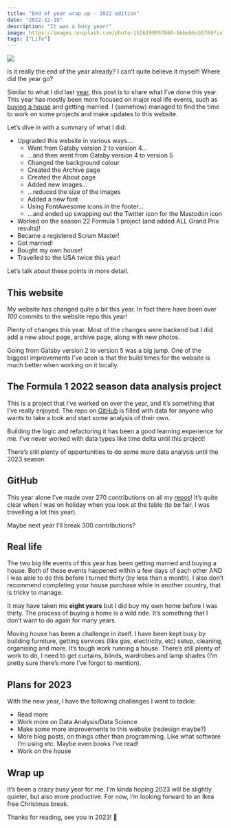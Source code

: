 ```yaml
---
title: "End of year wrap up - 2022 edition"
date: "2022-12-19"
description: "It was a busy year!"
image: https://images.unsplash.com/photo-1526199557860-5bbeb6cb5769?ixlib=rb-4.0.3&q=80&fm=jpg&crop=entropy&cs=tinysrgb&w=4800
tags: ["Life"]
---
```


![](https://images.unsplash.com/photo-1526199557860-5bbeb6cb5769?ixlib=rb-4.0.3&q=80&fm=jpg&crop=entropy&cs=tinysrgb&w=4800)

Is it really the end of the year already? I can’t quite believe it myself! Where did the year go?

Similar to what I did last [year](https://joshblewitt.dev/blog/2022-01-08-year-review/), this post is to share what I’ve done this year. This year has mostly been more focused on major real life events, such as [buying a house](https://joshblewitt.dev/blog/2022-07-30-buying-house/) and getting married. I (somehow) managed to find the time to work on some projects and make updates to this website.

Let’s dive in with a summary of what I did:

- Upgraded this website in various ways….
  - Went from Gatsby version 2 to version 4…
  - …and then went from Gatsby version 4 to version 5
  - Changed the background colour
  - Created the Archive page
  - Created the About page
  - Added new images…
  - …reduced the size of the images
  - Added a new font
  - Using FontAwesome icons in the footer…
  - …and ended up swapping out the Twitter icon for the Mastodon icon
- Worked on the season 22 Formula 1 project (and added ALL Grand Prix results)!
- Became a registered Scrum Master!
- Got married!
- Bought my own house!
- Travelled to the USA twice this year!

Let’s talk about these points in more detail.

## This website

My website has changed quite a bit this year. In fact there have been over _100_ commits to the website repo this year!

Plenty of changes this year. Most of the changes were backend but I did add a new about page, archive page, along with new photos.

Going from Gatsby version 2 to version 5 was a big jump. One of the biggest improvements I’ve seen is that the build times for the website is much better when working on it locally.

## The Formula 1 2022 season data analysis project

This is a project that I’ve worked on over the year, and it’s something that I’ve really enjoyed. The repo on [GitHub](https://github.com/JB-26/f1-2022-analysis) is filled with data for anyone who wants to take a look and start some analysis of their own.

Building the logic and refactoring it has been a good learning experience for me. I’ve never worked with data types like time delta until this project!

There’s still plenty of opportunities to do some more data analysis until the 2023 season.

## GitHub

This year alone I’ve made over 270 contributions on all my [repos](https://github.com/JB-26)! It’s quite clear when I was on holiday when you look at the table (to be fair, I was travelling a lot this year).

Maybe next year I’ll break 300 contributions?

## Real life

The two big life events of this year has been getting married and buying a house. Both of these events happened within a few days of each other AND I was able to do this before I turned thirty (by less than a month). I also don’t recommend completing your house purchase while in another country, that is tricky to manage.

It may have taken me **eight years** but I did buy my own home before I was thirty. The process of buying a home is a wild ride. It’s something that I don’t want to do again for many years.

Moving house has been a challenge in itself. I have been kept busy by building furniture, getting services (like gas, electricity, etc) setup, cleaning, organising and more. It’s tough work running a house. There’s still plenty of work to do, I need to get curtains, blinds, wardrobes and lamp shades (I’m pretty sure there’s more I’ve forgot to mention).

## Plans for 2023

WIth the new year, I have the following challenges I want to tackle:

- Read more
- Work more on Data Analysis/Data Science
- Make some more improvements to this website (redesign maybe?)
- More blog posts, on things other than programming. Like what software I’m using etc. Maybe even books I’ve read!
- Work on the house

## Wrap up

It’s been a crazy busy year for me. I’m kinda hoping 2023 will be slightly quieter, but also more productive. For now, I’m looking forward to an Ikea free Christmas break.

Thanks for reading, see you in 2023! 🎉
